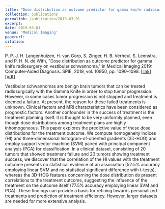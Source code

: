 ```yaml
---
title: "Dose distribution as outcome predictor for gamma knife radiosurgery on vestibular schwannoma"
collection: publications
permalink: /publication/2019-03-01
excerpt:
date: 2019-03-01
venue: 'Medical Imaging'
paperurl: 
citation: 
---
```


P. P. J. H. Langenhuizen, H. van Gorp, S. Zinger, H. B. Verheul, S. Leenstra, and P. H. N. de With, "Dose distribution as outcome predictor for gamma knife radiosurgery on vestibular schwannoma," in Medical Imaging 2019: Computer-Aided Diagnosis. SPIE, 2019, vol. 10950, pp. 1090–1098.
\[[link](https://www.spiedigitallibrary.org/conference-proceedings-of-spie/10950/109504C/Dose-distribution-as-outcome-predictor-for-Gamma-Knife-radiosurgery-on/10.1117/12.2512472.full)\]
\[[pdf](http://hansvangorp.github.io/files/2019-03-01.pdf)\]

Vestibular schwannomas are benign brain tumors that can be treated radiosurgically with the Gamma Knife in order to stop tumor progression. However, in some cases tumor progression is not stopped and treatment is deemed a failure. At present, the reason for these failed treatments is unknown. Clinical factors and MRI characteristics have been considered as prognostic factors. Another confounder in the success of treatment is the treatment planning itself. It is thought to be very uniformly planned, even though dose distributions among treatment plans are highly inhomogeneous. This paper explores the predictive value of these dose distributions for the treatment outcome. We compute homogeneity indices (HI) and three-dimensional histogram-of-oriented gradients (3D-HOG) and employ support vector machine (SVM) paired with principal component analysis (PCA) for classification. In a clinical dataset, consisting of 20 tumors that showed treatment failure and 20 tumors showing treatment success, we discover that the correlation of the HI values with the treatment outcome presents no statistical evidence of an association (52.5% accuracy employing linear SVM and no statistical significant difference with t-tests), whereas the 3D-HOG features concerning the dose distribution do present correlations to the treatment outcome, suggesting the influence of the treatment on the outcome itself (77.5% accuracy employing linear SVM and PCA). These findings can provide a basis for refining towards personalized treatments and prediction of treatment efficiency. However, larger datasets are needed for more extensive analysis.